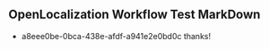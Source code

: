 ## OpenLocalization Workflow Test MarkDown
* a8eee0be-0bca-438e-afdf-a941e2e0bd0c thanks!

<!--HONumber=Aug16_HO1-->


